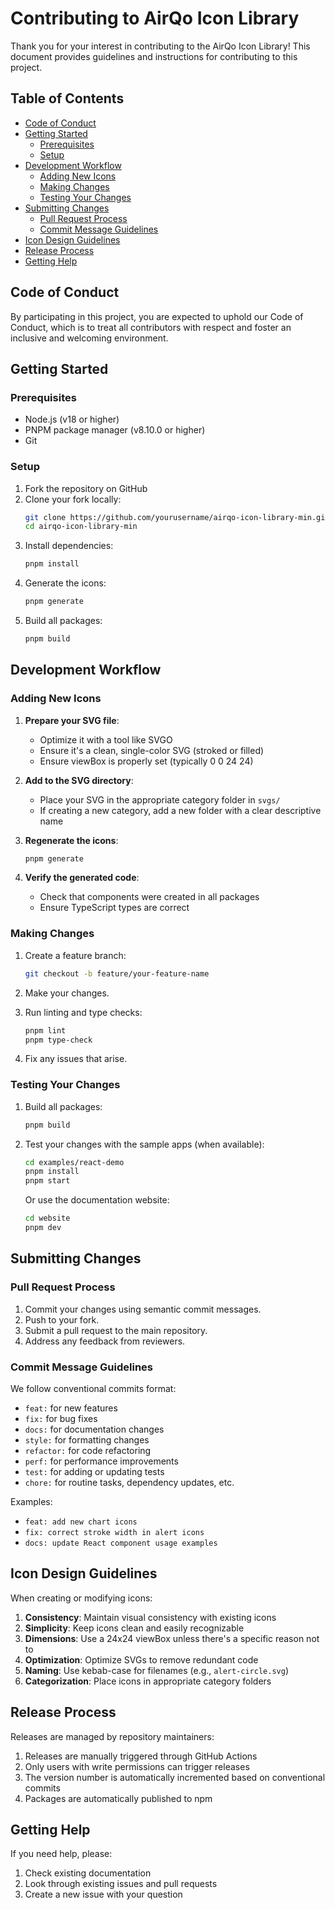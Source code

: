 # Contributing to AirQo Icon Library

Thank you for your interest in contributing to the AirQo Icon Library! This document provides guidelines and instructions for contributing to this project.

## Table of Contents

- [Code of Conduct](#code-of-conduct)
- [Getting Started](#getting-started)
  - [Prerequisites](#prerequisites)
  - [Setup](#setup)
- [Development Workflow](#development-workflow)
  - [Adding New Icons](#adding-new-icons)
  - [Making Changes](#making-changes)
  - [Testing Your Changes](#testing-your-changes)
- [Submitting Changes](#submitting-changes)
  - [Pull Request Process](#pull-request-process)
  - [Commit Message Guidelines](#commit-message-guidelines)
- [Icon Design Guidelines](#icon-design-guidelines)
- [Release Process](#release-process)
- [Getting Help](#getting-help)

## Code of Conduct

By participating in this project, you are expected to uphold our Code of Conduct, which is to treat all contributors with respect and foster an inclusive and welcoming environment.

## Getting Started

### Prerequisites

- Node.js (v18 or higher)
- PNPM package manager (v8.10.0 or higher)
- Git

### Setup

1. Fork the repository on GitHub
2. Clone your fork locally:
   ```bash
   git clone https://github.com/yourusername/airqo-icon-library-min.git
   cd airqo-icon-library-min
   ```
3. Install dependencies:
   ```bash
   pnpm install
   ```
4. Generate the icons:
   ```bash
   pnpm generate
   ```
5. Build all packages:
   ```bash
   pnpm build
   ```

## Development Workflow

### Adding New Icons

1. **Prepare your SVG file**:

   - Optimize it with a tool like SVGO
   - Ensure it's a clean, single-color SVG (stroked or filled)
   - Ensure viewBox is properly set (typically 0 0 24 24)

2. **Add to the SVG directory**:

   - Place your SVG in the appropriate category folder in `svgs/`
   - If creating a new category, add a new folder with a clear descriptive name

3. **Regenerate the icons**:

   ```bash
   pnpm generate
   ```

4. **Verify the generated code**:
   - Check that components were created in all packages
   - Ensure TypeScript types are correct

### Making Changes

1. Create a feature branch:

   ```bash
   git checkout -b feature/your-feature-name
   ```

2. Make your changes.

3. Run linting and type checks:

   ```bash
   pnpm lint
   pnpm type-check
   ```

4. Fix any issues that arise.

### Testing Your Changes

1. Build all packages:
   ```bash
   pnpm build
   ```
2. Test your changes with the sample apps (when available):

   ```bash
   cd examples/react-demo
   pnpm install
   pnpm start
   ```

   Or use the documentation website:

   ```bash
   cd website
   pnpm dev
   ```

## Submitting Changes

### Pull Request Process

1. Commit your changes using semantic commit messages.
2. Push to your fork.
3. Submit a pull request to the main repository.
4. Address any feedback from reviewers.

### Commit Message Guidelines

We follow conventional commits format:

- `feat:` for new features
- `fix:` for bug fixes
- `docs:` for documentation changes
- `style:` for formatting changes
- `refactor:` for code refactoring
- `perf:` for performance improvements
- `test:` for adding or updating tests
- `chore:` for routine tasks, dependency updates, etc.

Examples:

- `feat: add new chart icons`
- `fix: correct stroke width in alert icons`
- `docs: update React component usage examples`

## Icon Design Guidelines

When creating or modifying icons:

1. **Consistency**: Maintain visual consistency with existing icons
2. **Simplicity**: Keep icons clean and easily recognizable
3. **Dimensions**: Use a 24x24 viewBox unless there's a specific reason not to
4. **Optimization**: Optimize SVGs to remove redundant code
5. **Naming**: Use kebab-case for filenames (e.g., `alert-circle.svg`)
6. **Categorization**: Place icons in appropriate category folders

## Release Process

Releases are managed by repository maintainers:

1. Releases are manually triggered through GitHub Actions
2. Only users with write permissions can trigger releases
3. The version number is automatically incremented based on conventional commits
4. Packages are automatically published to npm

## Getting Help

If you need help, please:

1. Check existing documentation
2. Look through existing issues and pull requests
3. Create a new issue with your question
